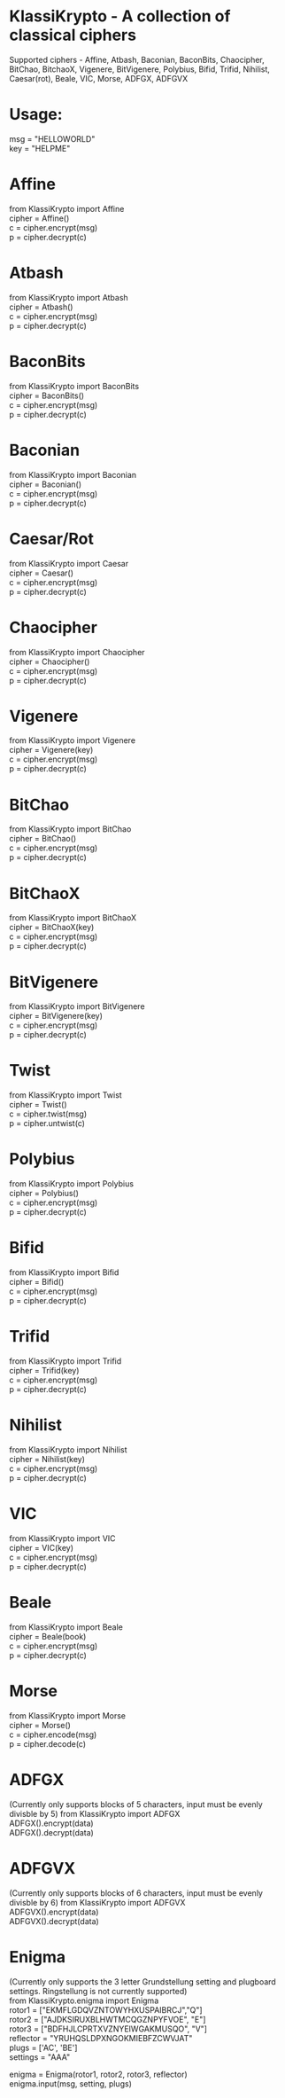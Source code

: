 # KlassiKrypto - A collection of classical ciphers  
Supported ciphers - Affine, Atbash, Baconian, BaconBits, Chaocipher, BitChao, BitchaoX, Vigenere, BitVigenere, Polybius, Bifid, Trifid, Nihilist, Caesar(rot), Beale, VIC, Morse, ADFGX, ADFGVX

# Usage:  
msg = "HELLOWORLD"  
key = "HELPME"  

# Affine  
from KlassiKrypto import Affine  
cipher = Affine()  
c = cipher.encrypt(msg)  
p = cipher.decrypt(c)  
# Atbash  
from KlassiKrypto import Atbash  
cipher = Atbash()  
c = cipher.encrypt(msg)  
p = cipher.decrypt(c)  
# BaconBits  
from KlassiKrypto import BaconBits  
cipher = BaconBits()  
c = cipher.encrypt(msg)  
p = cipher.decrypt(c)  
# Baconian  
from KlassiKrypto import Baconian  
cipher = Baconian()  
c = cipher.encrypt(msg)  
p = cipher.decrypt(c)  
# Caesar/Rot  
from KlassiKrypto import Caesar  
cipher = Caesar()  
c = cipher.encrypt(msg)  
p = cipher.decrypt(c)  
# Chaocipher  
from KlassiKrypto import Chaocipher  
cipher = Chaocipher()  
c = cipher.encrypt(msg)  
p = cipher.decrypt(c)  
# Vigenere  
from KlassiKrypto import Vigenere  
cipher = Vigenere(key)  
c = cipher.encrypt(msg)  
p = cipher.decrypt(c)  
# BitChao  
from KlassiKrypto import BitChao  
cipher = BitChao()  
c = cipher.encrypt(msg)  
p = cipher.decrypt(c)  
# BitChaoX  
from KlassiKrypto import BitChaoX  
cipher = BitChaoX(key)  
c = cipher.encrypt(msg)  
p = cipher.decrypt(c)  
# BitVigenere  
from KlassiKrypto import BitVigenere  
cipher = BitVigenere(key)  
c = cipher.encrypt(msg)  
p = cipher.decrypt(c)  
# Twist  
from KlassiKrypto import Twist  
cipher = Twist()  
c = cipher.twist(msg)  
p = cipher.untwist(c)  
# Polybius  
from KlassiKrypto import Polybius  
cipher = Polybius()  
c = cipher.encrypt(msg)  
p = cipher.decrypt(c)  
# Bifid  
from KlassiKrypto import Bifid  
cipher = Bifid()  
c = cipher.encrypt(msg)  
p = cipher.decrypt(c)  
# Trifid  
from KlassiKrypto import Trifid  
cipher = Trifid(key)  
c = cipher.encrypt(msg)  
p = cipher.decrypt(c)  
# Nihilist  
from KlassiKrypto import Nihilist  
cipher = Nihilist(key)  
c = cipher.encrypt(msg)  
p = cipher.decrypt(c)  
# VIC  
from KlassiKrypto import VIC  
cipher = VIC(key)  
c = cipher.encrypt(msg)  
p = cipher.decrypt(c)  
# Beale  
from KlassiKrypto import Beale  
cipher = Beale(book)  
c = cipher.encrypt(msg)  
p = cipher.decrypt(c)  
# Morse  
from KlassiKrypto import Morse  
cipher = Morse()  
c = cipher.encode(msg)  
p = cipher.decode(c)  
# ADFGX  
(Currently only supports blocks of 5 characters, input must be evenly divisble by 5)
from KlassiKrypto import ADFGX  
ADFGX().encrypt(data)  
ADFGX().decrypt(data)  
# ADFGVX  
(Currently only supports blocks of 6 characters, input must be evenly divisble by 6)
from KlassiKrypto import ADFGVX  
ADFGVX().encrypt(data)  
ADFGVX().decrypt(data)  
# Enigma  
(Currently only supports the 3 letter Grundstellung setting and plugboard settings.  Ringstellung is not currently supported)  
from KlassiKrypto.enigma import Enigma  
rotor1 = ["EKMFLGDQVZNTOWYHXUSPAIBRCJ","Q"]  
rotor2 = ["AJDKSIRUXBLHWTMCQGZNPYFVOE", "E"]  
rotor3 = ["BDFHJLCPRTXVZNYEIWGAKMUSQO", "V"]  
reflector = "YRUHQSLDPXNGOKMIEBFZCWVJAT"  
plugs = ['AC', 'BE']  
settings = "AAA"  

enigma = Enigma(rotor1, rotor2, rotor3, reflector)  
enigma.input(msg, setting, plugs)  
